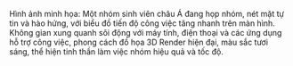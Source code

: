 Hình ảnh minh họa: Một nhóm sinh viên châu Á đang họp nhóm, nét mặt tự tin và hào hứng, với biểu đồ tiến độ công việc tăng nhanh trên màn hình. Không gian xung quanh sôi động với máy tính, điện thoại và các ứng dụng hỗ trợ công việc, phong cách đồ họa 3D Render hiện đại, màu sắc tươi sáng, thể hiện tinh thần làm việc nhóm hiệu quả và tốc độ.